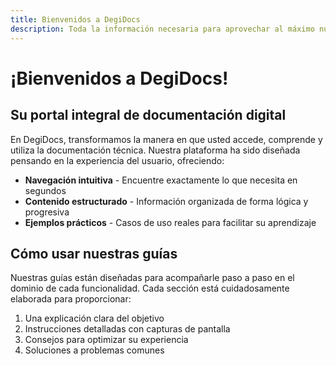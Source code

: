 ```yaml
---
title: Bienvenidos a DegiDocs
description: Toda la información necesaria para aprovechar al máximo nuestra plataforma.
---
```


# ¡Bienvenidos a DegiDocs!

## Su portal integral de documentación digital

En DegiDocs, transformamos la manera en que usted accede, comprende y utiliza la documentación técnica. Nuestra plataforma ha sido diseñada pensando en la experiencia del usuario, ofreciendo:

* **Navegación intuitiva** - Encuentre exactamente lo que necesita en segundos
* **Contenido estructurado** - Información organizada de forma lógica y progresiva
* **Ejemplos prácticos** - Casos de uso reales para facilitar su aprendizaje

## Cómo usar nuestras guías

Nuestras guías están diseñadas para acompañarle paso a paso en el dominio de cada funcionalidad. Cada sección está cuidadosamente elaborada para proporcionar:

1. Una explicación clara del objetivo
2. Instrucciones detalladas con capturas de pantalla
3. Consejos para optimizar su experiencia
4. Soluciones a problemas comunes
